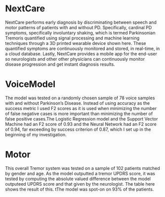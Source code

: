 # NextCare
NextCare performs early diagnosis by discriminating between speech and motor patterns of patients with and without PD. Specifically, cardinal PD symptoms, specifically involuntary shaking, which is termed Parkinsonian Tremoris quantified using signal processing and machine learning techniques through a 3D printed wearable device shown here. These quantified symptoms are continuously monitored and stored, in real-time, in a cloud database. Lastly, NextCare provides a mobile app for the end-user so neurologists and other other physicians can continuously monitor disease progression and get instant diagnosis results. 
# VoiceModel
The model was tested on a randomly chosen sample of 78 voice samples with and without Parkinson’s Disease. Instead of using accuracy as the success metric I used F2 scores as it is used when minimizing the number of false negative cases is more important than minimizing the number of false positive cases.The Logistic Regression model and the Support Vector Machine had an F2 score of 0.93 and the Neural Network had an F2 score of 0.94, far exceeding by success criterion of 0.87, which I set up in the beginning of my investigation. 
# Motor
This overall Tremor system was tested on a sample of 102 patients matched by gender and age. As the model outputted a tremor UPDRS score, it was tested by computing the absolute valued difference between the model outputeed UPDRS score and that given by the neurologist. The table here shows the result of this. tThe model was spot-on on 93% of the patients. 
